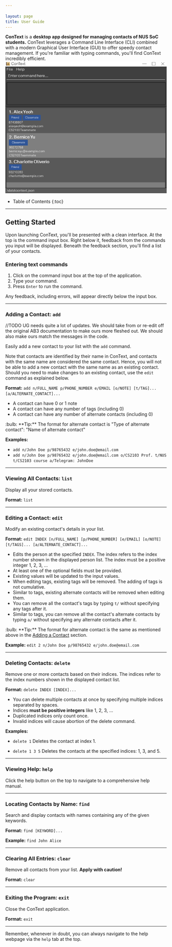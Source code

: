```yaml
---

layout: page
title: User Guide
---
```


**ConText** is a **desktop app designed for managing contacts of NUS SoC students.** ConText leverages a Command Line Interface (CLI) combined with a modern Graphical User Interface (GUI) to offer speedy contact management. If you're familiar with typing commands, you'll find ConText incredibly efficient.
![ConText UI](images/Ui.png)

* Table of Contents
  {:toc}

---

## Getting Started

Upon launching ConText, you'll be presented with a clean interface. At the top is the command input box. Right below it, feedback from the commands you input will be displayed. Beneath the feedback section, you'll find a list of your contacts.

### Entering text commands

1. Click on the command input box at the top of the application.
2. Type your command.
3. Press `Enter` to run the command.

Any feedback, including errors, will appear directly below the input box.

---

### Adding a Contact: `add`

//TODO UG needs quite a lot of updates. We should take from or re-edit off the original AB3 documentation to make ours more fleshed out. We should also make ours match the messages in the code.

Easily add a new contact to your list with the `add` command.

Note that contacts are identified by their name in ConText, and contacts with the same name are considered the same contact. 
Hence, you will not be able to add a new contact with the same name as an existing contact.
Should you need to make changes to an existing contact, use the `edit` command as explained below. 

**Format:**
`add n/FULL_NAME p/PHONE_NUMBER e/EMAIL [o/NOTE] [t/TAG]... [a/ALTERNATE_CONTACT]...`

* A contact can have 0 or 1 note
* A contact can have any number of tags (including 0)
* A contact can have any number of alternate contacts (including 0)

<div markdown="span" class="alert alert-primary">:bulb: **Tip:**
The format for alternate contact is "Type of alternate contact": "Name of alternate contact"
</div>

**Examples:**
- `add n/John Doe p/98765432 e/john.doe@email.com`
- `add n/John Doe p/98765432 e/john.doe@email.com o/CS2103 Prof. t/NUS t/CS2103 course a/Telegram: JohnDoe`

---

### Viewing All Contacts: `list`

Display all your stored contacts.

**Format:**
`list`

---

### Editing a Contact: `edit`

Modify an existing contact's details in your list.

**Format:**
`edit INDEX [n/FULL_NAME] [p/PHONE_NUMBER] [e/EMAIL] [o/NOTE] [t/TAGS]... [a/ALTERNATE_CONTACT]...`

* Edits the person at the specified `INDEX`. The index refers to the index number shown in the displayed person list.
  The index must be a positive integer 1, 2, 3, ...
* At least one of the optional fields must be provided.
* Existing values will be updated to the input values.
* When editing tags, existing tags will be removed. The adding of tags is not cumulative.
* Similar to tags, existing alternate contacts will be removed when editing them.
* You can remove all the contact's tags by typing `t/` without specifying any tags after it.
* Similar to tags, you can remove all the contact's alternate contacts by typing `a/` without specifying any alternate
  contacts after it.

<div markdown="span" class="alert alert-primary">:bulb: **Tip:**
The format for alternate contact is the same as mentioned above in the <a href="#adding-a-contact-add">Adding a Contact</a> section.
</div>

**Example:**
`edit 2 n/John Doe p/98765432 e/john.doe@email.com`

---

### Deleting Contacts: `delete`

Remove one or more contacts based on their indices. The indices refer to the index numbers shown in the displayed contact list.

**Format:**
`delete INDEX [INDEX]...`

- You can delete multiple contacts at once by specifying multiple indices separated by spaces.
- Indices **must be positive integers** like 1, 2, 3, …​
- Duplicated indices only count once.
- Invalid indices will cause abortion of the delete command.

**Examples:**
- `delete 1`
  Deletes the contact at index 1.

- `delete 1 3 5`
  Deletes the contacts at the specified indices: 1, 3, and 5.

---

### Viewing Help: `help`

Click the help button on the top to navigate to a comprehensive help manual.

---

### Locating Contacts by Name: `find`

Search and display contacts with names containing any of the given keywords.

**Format:**
`find [KEYWORD]...`

**Example:**
`find John Alice`

---

### Clearing All Entries: `clear`

Remove all contacts from your list. **Apply with caution!**

**Format:**
`clear`

---

### Exiting the Program: `exit`

Close the ConText application.

**Format:**
`exit`

---

Remember, whenever in doubt, you can always navigate to the help webpage via the `help` tab at the top.
